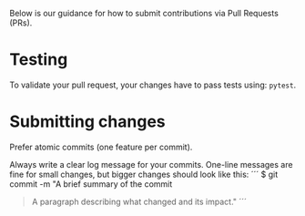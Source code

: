 Below is our guidance for how to submit contributions via Pull Requests (PRs).

# Testing

To validate your pull request, your changes have to pass tests using: `pytest`.

# Submitting changes

Prefer atomic commits (one feature per commit).

Always write a clear log message for your commits. One-line messages are fine for small changes, but bigger changes should look like this:
´´´
$ git commit -m "A brief summary of the commit
> 
> A paragraph describing what changed and its impact."
´´´
